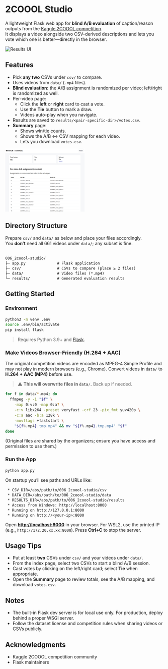 # 2COOOL Studio

A lightweight Flask web app for **blind A/B evaluation** of caption/reason outputs from the [Kaggle 2COOOL competition](https://www.kaggle.com/competitions/2coool/overview).  
It displays a video alongside two CSV-derived descriptions and lets you vote which one is better—directly in the browser.

<img src="assets/2coool-studio_sample.gif" alt="Results UI" width="50%">

## Features

- Pick **any two** CSVs under `csv/` to compare.
- Uses videos from `data/` (`.mp4` files).
- **Blind evaluation:** the A/B assignment is randomized per video; left/right is randomized as well.
- Per-video page:
  - Click the **left** or **right** card to cast a vote.
  - Use the **Tie** button to mark a draw.
  - Videos auto-play when you navigate.
- Results are saved to `results/<pair-specific-dir>/votes.csv`.
- **Summary** page:
  - Shows win/tie counts.
  - Shows the A/B ↔ CSV mapping for each video.
  - Lets you download `votes.csv`.

<img src="assets/results.png" alt="Results UI" width="50%">

## Directory Structure

Prepare `csv/` and `data/` as below and place your files accordingly.  
You **don’t** need all 661 videos under `data/`; any subset is fine.

```

006_2coool-studio/
├─ app.py              # Flask application
├─ csv/                # CSVs to compare (place ≥ 2 files)
├─ data/               # Video files (*.mp4)
└─ results/            # Generated evaluation results

````

## Getting Started

### Environment

```bash
python3 -m venv .env
source .env/bin/activate
pip install flask
````

> Requires Python 3.9+ and [Flask](https://flask.palletsprojects.com/).

### Make Videos Browser-Friendly (H.264 + AAC)

The original competition videos are encoded as MPEG-4 Simple Profile and may not play in modern browsers (e.g., Chrome).
Convert videos in `data/` to **H.264 + AAC (MP4)** before use.

> ⚠️ **This will overwrite files in `data/`.** Back up if needed.

```bash
for f in data/*.mp4; do
  ffmpeg -y -i "$f" \
    -map 0:v:0 -map 0:a? \
    -c:v libx264 -preset veryfast -crf 23 -pix_fmt yuv420p \
    -c:a aac -b:a 128k \
    -movflags +faststart \
    "${f%.mp4}.tmp.mp4" && mv "${f%.mp4}.tmp.mp4" "$f"
done
```

(Original files are shared by the organizers; ensure you have access and permission to use them.)

### Run the App

```bash
python app.py
```

On startup you’ll see paths and URLs like:

```
 * CSV_DIR=/abs/path/to/006_2coool-studio/csv
 * DATA_DIR=/abs/path/to/006_2coool-studio/data
 * RESULTS_DIR=/abs/path/to/006_2coool-studio/results
 * Access from Windows: http://localhost:8000
 * Running on http://127.0.0.1:8000
 * Running on http://<your-ip>:8000
```

Open **[http://localhost:8000](http://localhost:8000)** in your browser.
For WSL2, use the printed IP (e.g., `http://172.20.xx.xx:8000`).
Press **Ctrl+C** to stop the server.

## Usage Tips

* Put at least **two** CSVs under `csv/` and your videos under `data/`.
* From the index page, select two CSVs to start a blind A/B session.
* Cast votes by clicking on the left/right card; select **Tie** when appropriate.
* Open the **Summary** page to review totals, see the A/B mapping, and download `votes.csv`.

## Notes

* The built-in Flask dev server is for local use only. For production, deploy behind a proper WSGI server.
* Follow the dataset license and competition rules when sharing videos or CSVs publicly.

## Acknowledgments

* Kaggle 2COOOL competition community
* Flask maintainers
